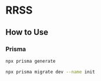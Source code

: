 # RRSS

## How to Use

### Prisma


```bash
npx prisma generate
```

```bash
npx prisma migrate dev --name init
```
